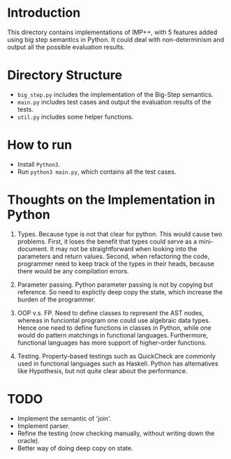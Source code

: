
# Introduction
This directory contains implementations of IMP++, with 5 features added using big step semantics in Python. It could deal with non-determinism and output all the possible evaluation results.

# Directory Structure
- `big_step.py` includes the implementation of the Big-Step semantics.
- `main.py` includes test cases and output the evaluation results of the tests.
- `util.py` includes some helper functions.


# How to run
- Install `Python3`.
- Run `python3 main.py`, which contains all the test cases.


# Thoughts on the Implementation in Python
1. Types. Because type is not that clear for python. This would cause two problems. First, it loses the benefit that types could serve as a mini-document. It may not be straightforward when looking into the parameters and return values. Second, when refactoring the code, programmer need to keep track of the types in their heads, because there would be any compilation errors. 

2. Parameter passing. Python parameter passing is not by copying but reference. So need to explictly deep copy the state, which increase the burden of the programmer.

3. OOP v.s. FP. Need to define classes to represent the AST nodes, whereas in funciontal program one could use algebraic data types. Hence one need to define functions in classes in Python, while one would do pattern matchings in functional languages. Furthermore, functional languages has more support of higher-order functions.

4. Testing. Property-based testings such as QuickCheck are commonly used in functional languages such as Haskell. Python has alternatives like Hypothesis, but not quite clear about the performance. 

# TODO
- Implement the semantic of 'join'.
- Implement parser.
- Refine the testing (now checking manually, without writing down the oracle).
- Better way of doing deep copy on state. 